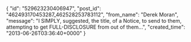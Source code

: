  {
   "id": "529623230406947",
   "post_id": "462493170453287_462528253783112",
   "from_name": "Derek Moran",
   "message": "I SIMPLY, suggested, the title, of a Notice, to send to them, attempting to get FULL-DISCLOSURE from out of them...",
   "created_time": "2013-06-26T03:36:40+0000"
 }
